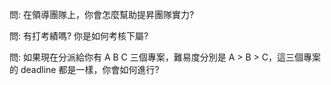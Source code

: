 
問: 在領導團隊上，你會怎麼幫助提昇團隊實力?

問: 有打考績嗎? 你是如何考核下屬?

問: 如果現在分派給你有 A B C 三個專案，難易度分別是 A > B > C，這三個專案的 deadline 都是一樣，你會如何進行?

